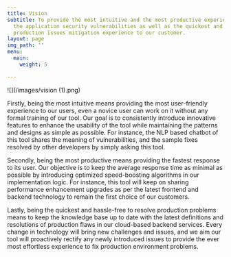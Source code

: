```yaml
---
title: Vision
subtitle: To provide the most intuitive and the most productive experience for fixing
  the application security vulnerabilities as well as the quickest and hassle-free
  production issues mitigation experience to our customer.
layout: page
img_path: ''
menu:
  main:
    weight: 5

---
```

![](/images/vision (1).png)

Firstly, being the most intuitive means providing the most user-friendly experience to our users, even a novice user can work on it without any formal training of our tool. Our goal is to consistently introduce innovative features to enhance the usability of the tool while maintaining the patterns and designs as simple as possible. For instance, the NLP based chatbot of this tool shares the meaning of vulnerabilities, and the sample fixes resolved by other developers by simply asking this tool.

Secondly, being the most productive means providing the fastest response to its user. Our objective is to keep the average response time as minimal as possible by introducing optimized speed-boosting algorithms in our implementation logic. For instance, this tool will keep on sharing performance enhancement upgrades as per the latest frontend and backend technology to remain the first choice of our customers.

Lastly, being the quickest and hassle-free to resolve production problems means to keep the knowledge base up to date with the latest definitions and resolutions of production flaws in our cloud-based backend services. Every change in technology will bring new challenges and issues, and we aim our tool will proactively rectify any newly introduced issues to provide the ever most effortless experience to fix production environment problems.